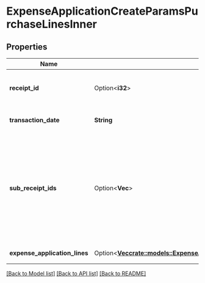 # ExpenseApplicationCreateParamsPurchaseLinesInner

## Properties

Name | Type | Description | Notes
------------ | ------------- | ------------- | -------------
**receipt_id** | Option<**i32**> | ファイルボックス（証憑ファイル）ID | [optional]
**transaction_date** | **String** | 発生日(yyyy-mm-dd) | 
**sub_receipt_ids** | Option<**Vec<i32>**> | 補足資料（配列）   receipt_id（証憑ファイル）を指定してください。   receipt_id（証憑ファイル）は5個まで指定できます | [optional]
**expense_application_lines** | Option<[**Vec<crate::models::ExpenseApplicationCreateParamsPurchaseLinesInnerExpenseApplicationLinesInner>**](expenseApplicationCreateParams_purchase_lines_inner_expense_application_lines_inner.md)> | 明細行一覧（配列） | [optional]

[[Back to Model list]](../README.md#documentation-for-models) [[Back to API list]](../README.md#documentation-for-api-endpoints) [[Back to README]](../README.md)


